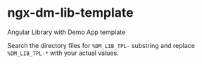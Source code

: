 # ngx-dm-lib-template
Angular Library with Demo App template

Search the directory files for `%DM_LIB_TPL-` substring and replace `%DM_LIB_TPL-*` with your actual values.
